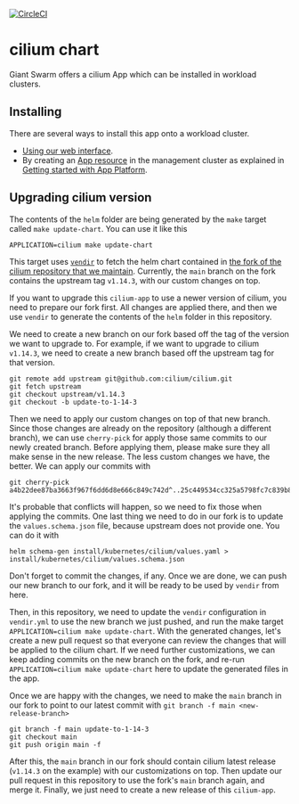 [![CircleCI](https://circleci.com/gh/giantswarm/cilium-app.svg?style=shield)](https://circleci.com/gh/giantswarm/cilium-app)

# cilium chart

Giant Swarm offers a cilium App which can be installed in workload clusters.

## Installing

There are several ways to install this app onto a workload cluster.

- [Using our web interface](https://docs.giantswarm.io/ui-api/web/app-platform/#installing-an-app).
- By creating an [App resource](https://docs.giantswarm.io/ui-api/management-api/crd/apps.application.giantswarm.io/) in the management cluster as explained in [Getting started with App Platform](https://docs.giantswarm.io/app-platform/getting-started/).

## Upgrading cilium version

The contents of the `helm` folder are being generated by the `make` target called `make update-chart`. You can use it like this

```
APPLICATION=cilium make update-chart
```

This target uses [`vendir`](https://carvel.dev/vendir/) to fetch the helm chart contained in [the fork of the cilium repository that we maintain](https://github.com/giantswarm/cilium-upstream).
Currently, the `main` branch on the fork contains the upstream tag `v1.14.3`, with our custom changes on top.

If you want to upgrade this `cilium-app` to use a newer version of cilium, you need to prepare our fork first.
All changes are applied there, and then we use `vendir` to generate the contents of the `helm` folder in this repository.

We need to create a new branch on our fork based off the tag of the version we want to upgrade to.
For example, if we want to upgrade to cilium `v1.14.3`, we need to create a new branch based off the upstream tag for that version.
```
git remote add upstream git@github.com:cilium/cilium.git
git fetch upstream
git checkout upstream/v1.14.3
git checkout -b update-to-1-14-3
```

Then we need to apply our custom changes on top of that new branch.
Since those changes are already on the repository (although a different branch), we can use `cherry-pick` for apply those same commits to our newly created branch.
Before applying them, please make sure they all make sense in the new release. The less custom changes we have, the better.
We can apply our commits with
```
git cherry-pick a4b22dee87ba3663f967f6dd6d8e666c849c742d^..25c449534cc325a5798fc7c839b8ac33591b3516
```

It's probable that conflicts will happen, so we need to fix those when applying the commits.
One last thing we need to do in our fork is to update the `values.schema.json` file, because upstream does not provide one. You can do it with
```
helm schema-gen install/kubernetes/cilium/values.yaml > install/kubernetes/cilium/values.schema.json
```

Don't forget to commit the changes, if any.
Once we are done, we can push our new branch to our fork, and it will be ready to be used by `vendir` from here.

Then, in this repository, we need to update the `vendir` configuration in `vendir.yml` to use the new branch we just pushed, and run the make target `APPLICATION=cilium make update-chart`.
With the generated changes, let's create a new pull request so that everyone can review the changes that will be applied to the cilium chart.
If we need further customizations, we can keep adding commits on the new branch on the fork, and re-run `APPLICATION=cilium make update-chart` here to update the generated files in the app.

Once we are happy with the changes, we need to make the `main` branch in our fork to point to our latest commit with `git branch -f main <new-release-branch>`
```
git branch -f main update-to-1-14-3
git checkout main
git push origin main -f
```

After this, the `main` branch in our fork should contain cilium latest release (`v1.14.3` on the example) with our customizations on top.
Then update our pull request in this repository to use the fork's `main` branch again, and merge it.
Finally, we just need to create a new release of this `cilium-app`.
